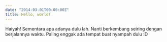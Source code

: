 ```yaml
---
date: "2014-03-01T00:00:00Z"
title: Hello, world!
---
```


Haiyah! Sementara apa adanya dulu lah. Nanti berkembang seiring dengan berjalannya waktu. Paling enggak ada tempat buat nyampah dulu :D

